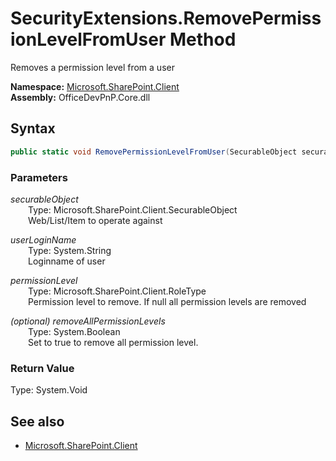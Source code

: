# SecurityExtensions.RemovePermissionLevelFromUser Method  
Removes a permission level from a user  

**Namespace:** [Microsoft.SharePoint.Client](Microsoft.SharePoint.Client.md)  
**Assembly:** OfficeDevPnP.Core.dll  
## Syntax
```C#
public static void RemovePermissionLevelFromUser(SecurableObject securableObject,String userLoginName,RoleType permissionLevel,Boolean removeAllPermissionLevels)
```
### Parameters
*securableObject*  
&emsp;&emsp;Type: Microsoft.SharePoint.Client.SecurableObject  
&emsp;&emsp;Web/List/Item to operate against  
  
*userLoginName*  
&emsp;&emsp;Type: System.String  
&emsp;&emsp;Loginname of user  
  
*permissionLevel*  
&emsp;&emsp;Type: Microsoft.SharePoint.Client.RoleType  
&emsp;&emsp;Permission level to remove. If null all permission levels are removed  
  
*(optional) removeAllPermissionLevels*  
&emsp;&emsp;Type: System.Boolean  
&emsp;&emsp;Set to true to remove all permission level.  
  
### Return Value
Type: System.Void  

## See also
- [Microsoft.SharePoint.Client](Microsoft.SharePoint.Client.md)
